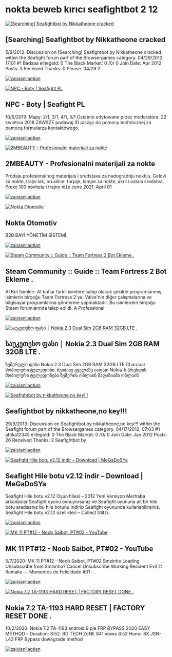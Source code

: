 # nokta beweb kırıcı seafightbot 2 12
<a href="https://mnn.zoosnet.net/LR/Chatpre.aspx?id=MNN94995150&p=https://topgrinding.com/" target="_blank">![[Searching] Seafightbot by Nikkatheone cracked](https://github.com/technlg/images/blob/main/53.jpg)</a>
## [Searching] Seafightbot by Nikkatheone cracked
5/6/2012· Discussion on [Searching] Seafightbot by Nikkatheone cracked within the Seafight forum part of the Browsergames category. 04/29/2012, 17:01 #1 Badaaa elitegold: 0 The Black Market: 0 /0/ 0 Join Date: Apr 2012 Posts: 3 Received Thanks: 0 Please. 04/29 2 
<a href="https://mnn.zoosnet.net/LR/Chatpre.aspx?id=MNN94995150&p=https://topgrinding.com/" target="_blank"><img src="https://github.com/technlg/images/raw/main/chat11.jpg" alt="zaixianliaotian"/></a><a href="//whatsapp.shibangsoft.com/WhatsApp.php" ><img src="https://github.com/technlg/images/raw/main/chat11.png" alt=""></a>
<a href="https://mnn.zoosnet.net/LR/Chatpre.aspx?id=MNN94995150&p=https://topgrinding.com/" target="_blank">![NPC - Boty | Seafight PL](https://github.com/technlg/images/blob/main/44.jpg)</a>
## NPC - Boty | Seafight PL
10/5/2019· Mapy: 2/1, 3/1, 4/1, 5/1 Ostatnio edytowane przez moderatora: 22 kwietnia 2018 ZAWSZE podawaj ID pisząc do pomocy technicznej za pomocą formularza kontaktowego.
<a href="https://mnn.zoosnet.net/LR/Chatpre.aspx?id=MNN94995150&p=https://topgrinding.com/" target="_blank"><img src="https://github.com/technlg/images/raw/main/chat11.jpg" alt="zaixianliaotian"/></a><a href="//whatsapp.shibangsoft.com/WhatsApp.php" ><img src="https://github.com/technlg/images/raw/main/chat11.png" alt=""></a>
<a href="https://mnn.zoosnet.net/LR/Chatpre.aspx?id=MNN94995150&p=https://topgrinding.com/" target="_blank">![2MBEAUTY - Profesionalni materijali za nokte](https://github.com/technlg/images/blob/main/3.jpg)</a>
## 2MBEAUTY - Profesionalni materijali za nokte
Prodaja profesionalnog materijala i sredstava za nadogradnju noktiju. Gelovi za nokte, trajni lak, brusilice, turpije, lampe za nokte, akril i ostala sredstva. Preko 100 noviteta i trajno niže cene 2021. April 01
<a href="https://mnn.zoosnet.net/LR/Chatpre.aspx?id=MNN94995150&p=https://topgrinding.com/" target="_blank"><img src="https://github.com/technlg/images/raw/main/chat11.jpg" alt="zaixianliaotian"/></a><a href="//whatsapp.shibangsoft.com/WhatsApp.php" ><img src="https://github.com/technlg/images/raw/main/chat11.png" alt=""></a>
<a href="https://mnn.zoosnet.net/LR/Chatpre.aspx?id=MNN94995150&p=https://topgrinding.com/" target="_blank">![Nokta Otomotiv](https://github.com/technlg/images/blob/main/62.jpg)</a>
## Nokta Otomotiv
B2B BAYİ YÖNETİM SİSTEMİ
<a href="https://mnn.zoosnet.net/LR/Chatpre.aspx?id=MNN94995150&p=https://topgrinding.com/" target="_blank"><img src="https://github.com/technlg/images/raw/main/chat11.jpg" alt="zaixianliaotian"/></a><a href="//whatsapp.shibangsoft.com/WhatsApp.php" ><img src="https://github.com/technlg/images/raw/main/chat11.png" alt=""></a>
<a href="https://mnn.zoosnet.net/LR/Chatpre.aspx?id=MNN94995150&p=https://topgrinding.com/" target="_blank">![Steam Community :: Guide :: Team Fortress 2 Bot Ekleme .](https://github.com/technlg/images/blob/main/34.jpg)</a>
## Steam Community :: Guide :: Team Fortress 2 Bot Ekleme .
AI Bot İsimleri: AI botlar farklı isimlere sahip olacak şekilde programlanmış, isimlerin birçoğu Team Fortress 2'ye, Valve'nin diğer çalışmalarına ve bilgisayar programlarına gönderme yapmaktadır. Bu isimlerden birçoğu Steam forumlarında talep edildi. A Professional
<a href="https://mnn.zoosnet.net/LR/Chatpre.aspx?id=MNN94995150&p=https://topgrinding.com/" target="_blank"><img src="https://github.com/technlg/images/raw/main/chat11.jpg" alt="zaixianliaotian"/></a><a href="//whatsapp.shibangsoft.com/WhatsApp.php" ><img src="https://github.com/technlg/images/raw/main/chat11.png" alt=""></a>
<a href="https://mnn.zoosnet.net/LR/Chatpre.aspx?id=MNN94995150&p=https://topgrinding.com/" target="_blank">![საუკეთესო ფასი │ Nokia 2.3 Dual Sim 2GB RAM 32GB LTE .](https://github.com/technlg/images/blob/main/47.jpg)</a>
## საუკეთესო ფასი │ Nokia 2.3 Dual Sim 2GB RAM 32GB LTE .
ზუმერული ფასი Nokia 2.3 Dual Sim 2GB RAM 32GB LTE Charcoal მობილური ტელეფონი. შეიძინე ყველაზე იაფად Nokia-ს ბრენდის მობილური ტელეფონები ზუმერის ონლაინ მაღაზიაში ონლაინ 
<a href="https://mnn.zoosnet.net/LR/Chatpre.aspx?id=MNN94995150&p=https://topgrinding.com/" target="_blank"><img src="https://github.com/technlg/images/raw/main/chat11.jpg" alt="zaixianliaotian"/></a><a href="//whatsapp.shibangsoft.com/WhatsApp.php" ><img src="https://github.com/technlg/images/raw/main/chat11.png" alt=""></a>
<a href="https://mnn.zoosnet.net/LR/Chatpre.aspx?id=MNN94995150&p=https://topgrinding.com/" target="_blank">![Seafightbot by nikkatheone,no key!!!](https://github.com/technlg/images/blob/main/4.jpg)</a>
## Seafightbot by nikkatheone,no key!!!
29/9/2013· Discussion on Seafightbot by nikkatheone,no key!!! within the Seafight forum part of the Browsergames category. 04/17/2012, 07:03 #1 attika12345 elitegold: 0 The Black Market: 0 /0/ 0 Join Date: Jan 2012 Posts: 26 Received Thanks: 2 Seafightbot by 
<a href="https://mnn.zoosnet.net/LR/Chatpre.aspx?id=MNN94995150&p=https://topgrinding.com/" target="_blank"><img src="https://github.com/technlg/images/raw/main/chat11.jpg" alt="zaixianliaotian"/></a><a href="//whatsapp.shibangsoft.com/WhatsApp.php" ><img src="https://github.com/technlg/images/raw/main/chat11.png" alt=""></a>
<a href="https://mnn.zoosnet.net/LR/Chatpre.aspx?id=MNN94995150&p=https://topgrinding.com/" target="_blank">![Seafight Hile botu v2.12 indir – Download | MeGaDoSYa](https://github.com/technlg/images/blob/main/46.jpg)</a>
## Seafight Hile botu v2.12 indir – Download | MeGaDoSYa
Seafight Hile botu v2.12 Oyun hilesi – 2012 Yeni Versiyon Merhaba arkadaslar Seafight oyunu oynuyorsanız ve Seafight oyununa ait bir hile botu aradısanız bu hile botunu indirip Seafight oyununda kullanabilirsiniz. Seafight Hile botu v2.12 özellikleri – Collect Glitzi.
<a href="https://mnn.zoosnet.net/LR/Chatpre.aspx?id=MNN94995150&p=https://topgrinding.com/" target="_blank"><img src="https://github.com/technlg/images/raw/main/chat11.jpg" alt="zaixianliaotian"/></a><a href="//whatsapp.shibangsoft.com/WhatsApp.php" ><img src="https://github.com/technlg/images/raw/main/chat11.png" alt=""></a>
<a href="https://mnn.zoosnet.net/LR/Chatpre.aspx?id=MNN94995150&p=https://topgrinding.com/" target="_blank">![MK 11 PT#12 - Noob Saibot, PT#02 - YouTube](https://github.com/technlg/images/blob/main/64.jpg)</a>
## MK 11 PT#12 - Noob Saibot, PT#02 - YouTube
5/7/2020· MK 11 PT#12 - Noob Saibot, PT#02 Smzinho Loading Unsubscribe from Smzinho? Cancel Unsubscribe Working  Resident Evil 2: Remake — Momentos de Felicidade #01 - .
<a href="https://mnn.zoosnet.net/LR/Chatpre.aspx?id=MNN94995150&p=https://topgrinding.com/" target="_blank"><img src="https://github.com/technlg/images/raw/main/chat11.jpg" alt="zaixianliaotian"/></a><a href="//whatsapp.shibangsoft.com/WhatsApp.php" ><img src="https://github.com/technlg/images/raw/main/chat11.png" alt=""></a>
<a href="https://mnn.zoosnet.net/LR/Chatpre.aspx?id=MNN94995150&p=https://topgrinding.com/" target="_blank">![Nokia 7.2 TA-1193 HARD RESET | FACTORY RESET DONE .](https://github.com/technlg/images/blob/main/29.jpg)</a>
## Nokia 7.2 TA-1193 HARD RESET | FACTORY RESET DONE .
10/2/2020· Nokia 7.2 TA-1193 android 9 pie FRP BYPASS 2020 EASY METHOD - Duration: 8:52. BD TECH ZoNE 841 views 8:52 Honor 8X JSN-L42 FRP Bypass downgrade method 
<a href="https://mnn.zoosnet.net/LR/Chatpre.aspx?id=MNN94995150&p=https://topgrinding.com/" target="_blank"><img src="https://github.com/technlg/images/raw/main/chat11.jpg" alt="zaixianliaotian"/></a><a href="//whatsapp.shibangsoft.com/WhatsApp.php" ><img src="https://github.com/technlg/images/raw/main/chat11.png" alt=""></a>

